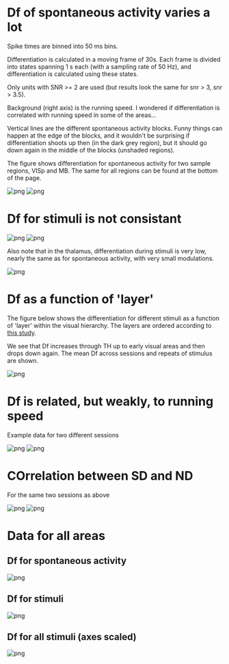 # Df of spontaneous activity varies a lot
Spike times are binned into 50 ms bins.

Differentiation is calculated in a moving frame of 30s. Each frame is divided into states spanning 1 s each (with a sampling rate of 50 Hz), and differentiation is calculated using these states.

Only units with SNR >= 2 are used (but results look the same for snr > 3, snr > 3.5).

Background (right axis) is the running speed. I wondered if differentiation is correlated with running speed in some of the areas...

Vertical lines are the different spontaneous activity blocks. Funny things can happen at the edge of the blocks, and it wouldn't be surprising if differentiation shoots up then (in the dark grey region), but it should go down again in the middle of the blocks (unshaded regions).

The figure shows differentiation for spontaneous activity for two sample regions, VISp and MB. The same for all regions can be found at the bottom of the page.

![png](df_spon_visp.png)
![png](df_spon_mb.png)

# Df for stimuli is not consistant

![png](df_all_visl.png)
![png](df_all_th.png)

Also note that in the thalamus, differentiation during stimuli is very low, nearly the same as for spontaneous activity, with very small modulations.

![png](df_all_th_scaled.png)

# Df as a function of 'layer'

The figure below shows the differentiation for different stimuli as a function of 'layer' within the visual hierarchy. The layers are ordered according to [this study](https://www.biorxiv.org/content/10.1101/292961v1.full).

We see that Df increases through TH up to early visual areas and then drops down again. The mean Df across sessions and repeats of stimulus are shown.

![png](df_by_layer.png)

# Df is related, but weakly, to running speed
Example data for two different sessions

![png](df_rs_session1.png)
![png](df_rs_session2.png)

# COrrelation between SD and ND
For the same two sessions as above

![png](df_sd_nd1.png)
![png](df_sd_nd2.png)

# Data for all areas

## Df for spontaneous activity

![png](df_spon_all_areas.png)

## Df for stimuli

![png](df_all_all_areas.png)

## Df for all stimuli (axes scaled)

![png](df_all_all_areas_sacled.png)
